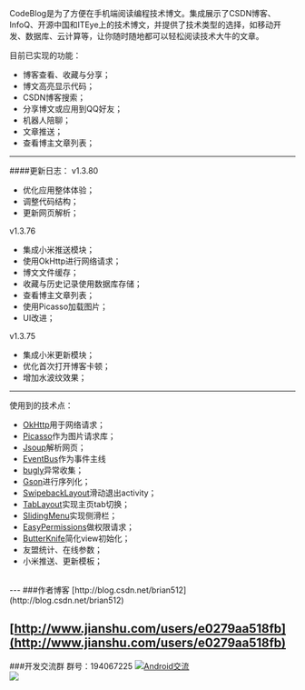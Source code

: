 CodeBlog是为了方便在手机端阅读编程技术博文。集成展示了CSDN博客、InfoQ、开源中国和ITEye上的技术博文，并提供了技术类型的选择，如移动开发、数据库、云计算等，让你随时随地都可以轻松阅读技术大牛的文章。

目前已实现的功能：
 - 博客查看、收藏与分享；
 - 博文高亮显示代码；
 - CSDN博客搜索；
 - 分享博文或应用到QQ好友；
 - 机器人陪聊；
 - 文章推送；
 - 查看博主文章列表；

---
####更新日志：
v1.3.80
- 优化应用整体体验；
- 调整代码结构；
- 更新网页解析；

v1.3.76
- 集成小米推送模块；
- 使用OkHttp进行网络请求；
- 博文文件缓存；
- 收藏与历史记录使用数据库存储；
- 查看博主文章列表；
- 使用Picasso加载图片；
- UI改进；

v1.3.75
- 集成小米更新模块；
- 优化首次打开博客卡顿；
- 增加水波纹效果；


---
使用到的技术点：
 - [OkHttp](https://github.com/square/okhttp)用于网络请求；
 - [Picasso](https://github.com/square/picasso)作为图片请求库；
 - [Jsoup](https://github.com/jhy/jsoup)解析网页；
 - [EventBus](https://github.com/greenrobot/EventBus)作为事件主线
 - [bugly](https://bugly.qq.com/v2/)异常收集；
 - [Gson](https://github.com/google/gson)进行序列化；
 - [SwipebackLayout](https://github.com/ikew0ng/SwipeBackLayout)滑动退出activity；
 - [TabLayout](http://blog.csdn.net/brian512/article/details/51793430)实现主页tab切换；
 - [SlidingMenu](https://github.com/jfeinstein10/SlidingMenu)实现侧滑栏；
 - [EasyPermissions](https://github.com/googlesamples/easypermissions)做权限请求；
 - [ButterKnife](https://github.com/JakeWharton/butterknife)简化view初始化；
 - 友盟统计、在线参数；
 - 小米推送、更新模板；

<br>
---
###作者博客
[http://blog.csdn.net/brian512](http://blog.csdn.net/brian512) <br>

[http://www.jianshu.com/users/e0279aa518fb](http://www.jianshu.com/users/e0279aa518fb)
<br>
---
###开发交流群
群号：194067225 <a target="_blank" href="http://shang.qq.com/wpa/qunwpa?idkey=5e43177a82a86c99bdaf1b33584ac534cf478dab55bd6310072a96e20695bd8b"><img border="0" src="http://pub.idqqimg.com/wpa/images/group.png" alt="Android交流" title="Android交流"></a><br>
![](http://img.blog.csdn.net/20160817112120745)
